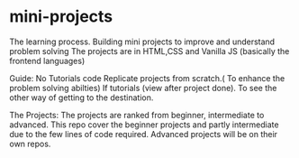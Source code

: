 # mini-projects

The learning process.
Building mini projects to improve and understand problem solving
The projects are in HTML,CSS and Vanilla JS (basically the frontend languages)

Guide:
No Tutorials code
Replicate projects from scratch.( To enhance the problem solving abilties)
If tutorials (view after project done). To see the other way of getting to the destination.

The Projects:
The projects are ranked from beginner, intermediate to advanced. This repo cover the beginner projects and partly intermediate due to the few lines of code required. Advanced projects will be on their own repos.
